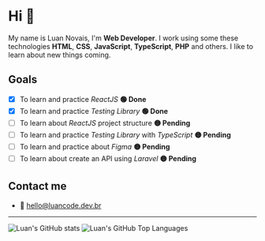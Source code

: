 # Hi 👋

My name is Luan Novais, I'm **Web Developer**. I work using some these technologies **HTML**, **CSS**, **JavaScript**, **TypeScript**, **PHP** and others. I like to learn about new things coming.

## Goals

- [x] To learn and practice _ReactJS_ **🟢 Done**
- [x] To learn and practice _Testing Library_ **🟢 Done**
- [ ] To learn about _ReactJS_ project structure **🟡 Pending**
- [ ] To learn and practice _Testing Library_ with _TypeScript_ **🟡 Pending**
- [ ] To learn and practice about _Figma_ **🟡 Pending**
- [ ] To learn about create an API using _Laravel_ **🟡 Pending**

## Contact me

- 📧 [hello@luancode.dev.br](mailto:hello@luancode.dev.br)

---

![Luan's GitHub stats](https://github-readme-stats.vercel.app/api?username=luan11&show_icons=true)
![Luan's GitHub Top Languages](https://github-readme-stats.vercel.app/api/top-langs/?username=luan11&layout=compact)
